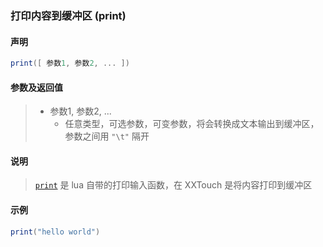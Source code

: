 ### 打印内容到缓冲区 \(**print**\)


#### 声明
```lua
print([ 参数1, 参数2, ... ])
```


#### 参数及返回值
> - 参数1, 参数2, \.\.\.
>   - 任意类型，可选参数，可变参数，将会转换成文本输出到缓冲区，参数之间用 `"\t"` 隔开


#### 说明
> [`print`](http://cloudwu.github.io/lua53doc/manual.html#pdf-print) 是 lua 自带的打印输入函数，在 XXTouch 是将内容打印到缓冲区  


#### 示例  
```lua
print("hello world")
```

